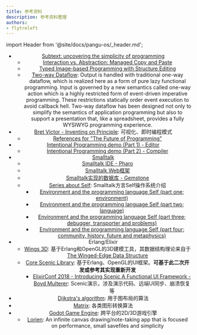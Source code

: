 ```yaml
---
title: 参考资料
description: 参考资料整理
authors:
- flytreleft
---
```


import Header from '@site/docs/pangu-os/_header.md';

<Header />


- [Subtext: uncovering the simplicity of programming](https://www.subtext-lang.org/)
  - [Interaction vs. Abstraction: Managed Copy and Paste](https://www.subtext-lang.org/PAINT22.pdf)
  - [Typed Image-based Programming with Structure Editing](https://arxiv.org/pdf/2110.08993)
  - [Two-way Dataflow](https://vimeo.com/106073134): Output is handled with traditional one-way dataflow,
    which is realized here as a form of pure lazy functional programming.
    Input is governed by a new semantics called one-way action
    which is a highly restricted form of event-driven imperative programming.
    These restrictions statically order event execution to avoid callback hell.
    Two-way dataflow has been designed not only to simplify the semantics of application programming
    but also to support a presentation that, like a spreadsheet,
    provides a fully WYSIWYG programming experience.
- [Bret Victor - Inventing on Principle](https://www.youtube.com/watch?v=EGqwXt90ZqA): 可视化、即时编程模式
  - [References for "The Future of Programming"](http://worrydream.com/dbx/)
- [Intentional Programming demo (Part 1) - Editor](https://www.youtube.com/watch?v=tSnnfUj1XCQ)
  - [Intentional Programming demo (Part 2) - Compiler](https://www.youtube.com/watch?v=ZZDwB4-DPXE)
- [Smalltalk](https://zh.wikipedia.org/wiki/Smalltalk)
  - [Smalltalk IDE - Pharo](https://pharo.org/features)
  - [Smalltalk Web框架](https://github.com/seasidest/seaside)
  - [Smalltalk实现的数据库 - Gemstone](https://en.wikipedia.org/wiki/Gemstone_(database))
  - [Series about Self](http://blog.rfox.eu/en/Programming/Series_about_Self.html): Smalltalk方言Self操作系统介绍
    - [Environment and the programming language Self (part one; environment)](http://blog.rfox.eu/en/Programming/Series_about_Self/Environment_and_the_programming_language_Self_part_one_environment.html)
    - [Environment and the programming language Self (part two; language)](http://blog.rfox.eu/en/Programming/Series_about_Self/Environment_and_the_programming_language_Self_part_two_language.html)
    - [Environment and the programming language Self (part three; debugger, transporter and problems)](http://blog.rfox.eu/en/Programming/Series_about_Self/Environment_and_the_programming_language_Self_part_three_debugger.html)
    - [Environment and the programming language Self (part four; community, history, future and metaphysics)](http://blog.rfox.eu/en/Programming/Series_about_Self/Environment_and_the_programming_language_Self_part_four_community.html)
- Erlang/Elixir
  - [Wings 3D](http://www.wings3d.com/): 基于Erlang和OpenGL的3D建模工具，其数据结构理论来自于[The Winged-Edge Data Structure](https://pages.mtu.edu/%7Eshene/COURSES/cs3621/NOTES/model/winged-e.html)
  - [Core Scenic Library](https://github.com/ScenicFramework/scenic): 基于Erlang、OpenGL的UI框架。**可基于此二次开发或参考其实现重新开发**
    - [ElixirConf 2018 - Introducing Scenic A Functional UI Framework - Boyd Multerer](https://www.youtube.com/watch?v=1QNxLNMq3Uw):
      Scenic演示，涉及演示代码、远端UI同步、崩溃恢复等
- [Dijkstra's algorithm](https://en.wikipedia.org/wiki/Dijkstra%27s_algorithm): 用于图布局的算法
- [Matrix](https://en.wikipedia.org/wiki/Matrix_(mathematics)): 各类图形转换算法
- [Godot Game Engine](https://godotengine.org/): 跨平台的2D/3D游戏引擎
  - [Lorien](https://github.com/mbrlabs/Lorien):
    An infinite canvas drawing/note-taking app that is focused on performance, small savefiles and simplicity
